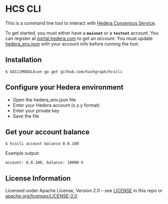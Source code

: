 # HCS CLI

This is a command line tool to interact with [Hedera Consensus Service](https://www.hedera.com/consensus-service).

To get started, you must either have a **`mainnet`** or a **`testnet`** account. You can
register at [portal.hedera.com](https://portal.hedera.com) to get an *account*. You must update
[hedera_env.json](hedera_env.json) with your account info before running the tool.

## Installation

``` shell
$ GO111MODULE=on go get github.com/hashgraph/hcscli
```

## Configure your Hedera environment 

* Open the hedera_env.json file
* Enter your Hedera account (x.z.y format) 
* Enter your private key
* Save the file

## Get your account balance

``` shell
$ hcscli account balance 0.0.100
```
Example output:

``` shell
account: 0.0.100, balance: 10000 ℏ
```

## License Information

Licensed under Apache License,
Version 2.0 – see [LICENSE](LICENSE) in this repo
or [apache.org/licenses/LICENSE-2.0](http://www.apache.org/licenses/LICENSE-2.0)
